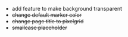 - add feature to make background transparent
- ~~change default marker color~~
- ~~change page title to pixelgrid~~
- ~~smallcase placeholder~~

